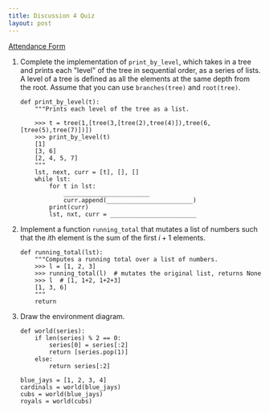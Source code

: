 ```yaml
---
title: Discussion 4 Quiz
layout: post
---
```


[Attendance Form](http://goo.gl/forms/3okNT4spS4)

1. Complete the implementation of `print_by_level`, which takes in a tree and
   prints each "level" of the tree in sequential order, as a series of lists. A
   level of a tree is defined as all the elements at the same depth from the
   root. Assume that you can use `branches(tree)` and `root(tree)`.

    ```python3
    def print_by_level(t):
        """Prints each level of the tree as a list.

        >>> t = tree(1,[tree(3,[tree(2),tree(4)]),tree(6,[tree(5),tree(7)])])
        >>> print_by_level(t)
        [1]
        [3, 6]
        [2, 4, 5, 7]
        """
        lst, next, curr = [t], [], []
        while lst:
            for t in lst:
                ________________________
                curr.append(________________________)
            print(curr)
            lst, nxt, curr = ________________________
    ```

2. Implement a function `running_total` that mutates a list of numbers such
   that the $i$th element is the sum of the first $i+1$ elements.

    ```python3
    def running_total(lst):
        """Computes a running total over a list of numbers.
        >>> l = [1, 2, 3]
        >>> running_total(l)  # mutates the original list, returns None
        >>> l  # [1, 1+2, 1+2+3]
        [1, 3, 6]
        """
        return
    ```

3. Draw the environment diagram.

    ```python3
    def world(series):
        if len(series) % 2 == 0:
            series[0] = series[:2]
            return [series.pop(1)]
        else:
            return series[:2]

    blue_jays = [1, 2, 3, 4]
    cardinals = world(blue_jays)
    cubs = world(blue_jays)
    royals = world(cubs)
    ```
